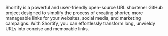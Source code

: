 Shortify is a powerful and user-friendly open-source URL shortener GitHub project designed to simplify the process of creating shorter, more manageable links for your websites, social media, and marketing campaigns. With Shortify, you can effortlessly transform long, unwieldy URLs into concise and memorable links.


